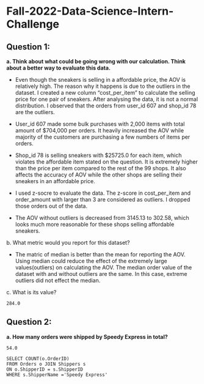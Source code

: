 # Fall-2022-Data-Science-Intern-Challenge

## **Question 1:**
**a. Think about what could be going wrong with our calculation. Think about a better way to evaluate this data.**   

- Even though the sneakers is selling in a affordable price, the AOV is relatively high. The reason why it happens is due to the outliers in the dataset. I created a new column “cost_per_item” to calculate the selling price for one pair of sneakers. After analysing the data, it is not a normal distribution. I observed that the orders from user_id 607 and shop_id 78 are the outliers.   

- User_id 607 made some bulk purchases with 2,000 items with total amount of $704,000 per orders. It heavily increased the AOV while majority of the customers are purchasing a few numbers of items per orders.   

- Shop_id 78 is selling sneakers with $25725.0 for each item, which violates the affordable item stated on the question. It is extremely higher than the price per item compared to the rest of the 99 shops. It also affects the accuracy of AOV while the other shops are selling their sneakers in an affordable price.   

- I used z-socre to evaluate the data. The z-score in cost_per_item and order_amount with larger than 3 are considered as outliers. I dropped those orders out of the data.  

- The AOV without outliers is decreased from 3145.13 to 302.58, which looks much more reasonable for these shops selling affordable sneakers.  

b. What metric would you report for this dataset?  

- The matric of median is better than the mean for reporting the AOV. Using median could reduce the effect of the extremely large values(outliers) on calculating the AOV. The median order value of the dataset with and without outliers are the same. In this case, extreme outliers did not effect the median.   

c. What is its value?  

	284.0

## **Question 2:**
**a. How many orders were shipped by Speedy Express in total?**  
```
54.0
```
```
SELECT COUNT(o.OrderID) 
FROM Orders o JOIN Shippers s
ON o.ShipperID = s.ShipperID
WHERE s.ShipperName ='Speedy Express'
```


